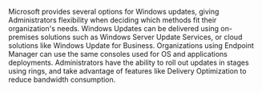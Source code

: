 Microsoft provides several options for Windows updates, giving Administrators flexibility when deciding which methods fit their organization's needs. Windows Updates can be delivered using on-premises solutions such as Windows Server Update Services, or cloud solutions like Windows Update for Business. Organizations using Endpoint Manager can use the same consoles used for OS and applications deployments. Administrators have the ability to roll out updates in stages using rings, and take advantage of features like Delivery Optimization to reduce bandwidth consumption.
